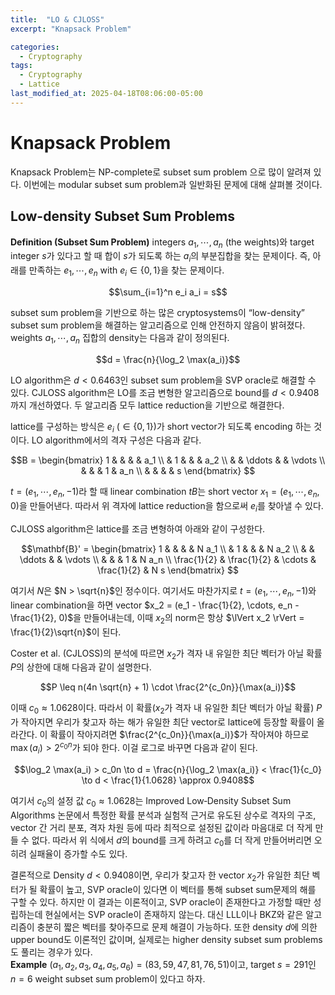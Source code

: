 ```yaml
---
title:  "LO & CJLOSS"
excerpt: "Knapsack Problem"

categories:
  - Cryptography
tags:
  - Cryptography
  - Lattice
last_modified_at: 2025-04-18T08:06:00-05:00
---
```


# Knapsack Problem

Knapsack Problem는 NP-complete로 subset sum problem 으로 많이 알려져 있다. 이번에는 modular subset sum problem과 일반화된 문제에 대해 살펴볼 것이다. 

##  Low-density Subset Sum Problems

**Definition (Subset Sum Problem)** integers $a_1, \cdots, a_n$ (the weights)와 target integer $s$가 있다고 할 때 합이 $s$가 되도록 하는 $a_i$의 부분집합을 찾는 문제이다. 즉, 아래를 만족하는 $e_1, \cdots, e_n$ with $e_i \in \lbrace 0, 1 \rbrace$을 찾는 문제이다. 

$$\sum_{i=1}^n e_i a_i = s$$ 

subset sum problem을 기반으로 하는 많은 cryptosystems이 “low-density” subset sum problem을 해결하는 알고리즘으로 인해 안전하지 않음이 밝혀졌다. weights $a_1, \cdots, a_n$ 집합의 density는 다음과 같이 정의된다. 

$$d = \frac{n}{\log_2 \max(a_i)}$$

LO algorithm은 $d<0.6463$인 subset sum problem을 SVP oracle로 해결할 수 있다. CJLOSS algorithm은 LO를 조금 변형한 알고리즘으로 bound를 $d<0.9408$까지 개선하였다. 두 알고리즘 모두 lattice reduction을 기반으로 해결한다. 

lattice를 구성하는 방식은 $e_i$ ($\in \lbrace 0, 1 \rbrace$)가 short vector가 되도록 encoding 하는 것이다. LO algorithm에서의 격자 구성은 다음과 같다. 

$$B = 
\begin{bmatrix}
1      &        &        &        & a_1 \\
       & 1      &        &        & a_2 \\
       &        & \ddots &        & \vdots \\
       &        &        & 1      & a_n \\
       &        &        &        & s
\end{bmatrix}
$$

$t = (e_1, \cdots, e_n, -1)$라 할 때 linear combination $tB$는 short vector $x_1 = (e_1, \cdots, e_n, 0)$을 만들어낸다. 따라서 위 격자에 lattice reduction을 함으로써 $e_i$를 찾아낼 수 있다.

CJLOSS algorithm은 lattice를 조금 변형하여 아래와 같이 구성한다. 

$$\mathbf{B}' =
\begin{bmatrix}
1      &        &        &        & N a_1 \\
       & 1      &        &        & N a_2 \\
       &        & \ddots &        & \vdots \\
       &        &        & 1      & N a_n \\
\frac{1}{2} & \frac{1}{2} & \cdots & \frac{1}{2} & N s
\end{bmatrix}
$$

여기서 $N$은 $N > \sqrt{n}$인 정수이다. 여기서도 마찬가지로 $t = (e_1, \cdots, e_n, -1)$와 linear combination을 하면 vector $x_2 = (e_1 - \frac{1}{2}, \cdots, e_n - \frac{1}{2}, 0)$을 만들어내는데, 
이때 $x_2$의 norm은 항상 $\lVert x_2 \rVert = \frac{1}{2}\sqrt{n}$이 된다. 

Coster et al. (CJLOSS)의 분석에 따르면 $x_2$가 격자 내 유일한 최단 벡터가 아닐 확률 $P$의 상한에 대해 다음과 같이 설명한다. 

$$P \leq n(4n \sqrt{n} + 1) \cdot \frac{2^{c_0n}}{\max(a_i)}$$

이때 $c_0 \approx 1.0628$이다. 따라서 이 확률($x_2$가 격자 내 유일한 최단 벡터가 아닐 확률) $P$가 작아지면 우리가 찾고자 하는 해가 유일한 최단 vector로 lattice에 등장할 확률이 올라간다. 
이 확률이 작아지려면 $\frac{2^{c_0n}}{\max(a_i)}$가 작아져야 하므로 $\max(a_i) > 2^{c_0n}$가 되야 한다. 이걸 로그로 바꾸면 다음과 같이 된다. 

$$\log_2 \max(a_i) > c_0n \to d = \frac{n}{\log_2 \max(a_i)} < \frac{1}{c_0} \to d < \frac{1}{1.0628} \approx 0.9408$$ 

여기서 $c_0$의 설정 값 $c_0 \approx 1.0628$는 Improved Low‑Density Subset Sum Algorithms 논문에서 특정한 확률 분석과 실험적 근거로 유도된 상수로 격자의 구조, vector 간 거리 분포, 격자 차원 등에 따라 최적으로 설정된 값이라 마음대로 더 작게 만들 수 없다. 따라서 위 식에서 $d$의 bound를 크게 하려고 $c_0$를 더 작게 만들어버리면 오히려 실패율이 증가할 수도 있다. 

결론적으로 Density $d< 0.9408$이면, 우리가 찾고자 한 vector $x_2$가 유일한 최단 벡터가 될 확률이 높고, SVP oracle이 있다면 이 벡터를 통해 subset sum문제의 해를 구할 수 있다. 하지만 이 결과는 이론적이고, SVP oracle이 존재한다고 가정할 때만 성립하는데 현실에서는 SVP oracle이 존재하지 않는다. 대신 LLL이나 BKZ와 같은 알고리즘이 충분히 짧은 벡터를 찾아주므로 문제 해결이 가능하다. 또한 density $d$에 의한 upper bound도 이론적인 값이며, 실제로는 higher density subset sum problems도 풀리는 경우가 있다.  
**Example** $(a_1, a_2, a_3, a_4, a_5, a_6) = (83, 59, 47, 81, 76, 51)$이고, target $s=291$인 $n=6$ weight subset sum problem이 있다고 하자. 










